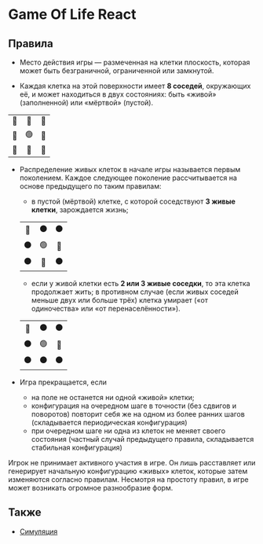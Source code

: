 # Game Of Life React

## Правила
- Место действия игры — размеченная на клетки плоскость, которая может быть безграничной, ограниченной или замкнутой.

- Каждая клетка на этой поверхности имеет **8 соседей**, окружающих её, и может находиться в двух состояниях: быть «живой» (заполненной) или «мёртвой» (пустой).

|    |    |    |
|:--:|:--:|:--:|
| 🔴 | 🔴 | 🔴 |
| 🔴 | 🟢 | 🔴 |
| 🔴 | 🔴 | 🔴 |

- Распределение живых клеток в начале игры называется первым поколением. Каждое следующее поколение рассчитывается на основе предыдущего по таким правилам: 
  - в пустой (мёртвой) клетке, с которой соседствуют **3 живые клетки**, зарождается жизнь;

  |    |    |    |
  |:--:|:--:|:--:|
  | 🔴 | ⚫️ | ⚫️ |
  | ⚫️ | 🟢 | 🔴 |
  | ⚫️ | 🔴 | ⚫️ |
  - если у живой клетки есть **2 или 3 живые соседки**, то эта клетка продолжает жить; в противном случае (если живых соседей меньше двух или больше трёх) клетка умирает («от одиночества» или «от перенаселённости»).
  
  |    |    |    |
    |:--:|:--:|:--:|
  | 🔴 | ⚫️ | ⚫️ |
  | ⚫️ | 🟢 | 🔴 |
  | ⚫️ | ⚫️ | ⚫️ |

- Игра прекращается, если
  - на поле не останется ни одной «живой» клетки;
  - конфигурация на очередном шаге в точности (без сдвигов и поворотов) повторит себя же на одном из более ранних шагов (складывается периодическая конфигурация)
  - при очередном шаге ни одна из клеток не меняет своего состояния (частный случай предыдущего правила, складывается стабильная конфигурация)
  
Игрок не принимает активного участия в игре. Он лишь расставляет или генерирует начальную конфигурацию «живых» клеток, которые затем изменяются согласно правилам. Несмотря на простоту правил, в игре может возникать огромное разнообразие форм.

## Также
- [Симуляция](https://playgameoflife.com/)
